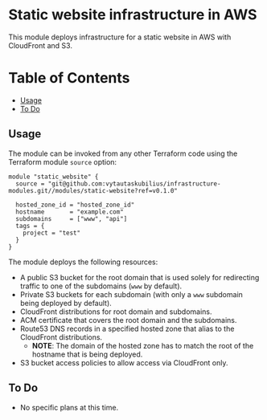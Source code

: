 # Static website infrastructure in AWS

This module deploys infrastructure for a static website in AWS with CloudFront and S3.

# Table of Contents

- [Usage](#usage)
- [To Do](#to-do)

## Usage

The module can be invoked from any other Terraform code using the Terraform module `source` option:

```hcl
module "static_website" {
  source = "git@github.com:vytautaskubilius/infrastructure-modules.git//modules/static-website?ref=v0.1.0"

  hosted_zone_id = "hosted_zone_id"
  hostname       = "example.com"
  subdomains     = ["www", "api"]
  tags = {
    project = "test"
  }
}
```

The module deploys the following resources:
- A public S3 bucket for the root domain that is used solely for redirecting traffic to one of the subdomains (`www`
  by default).
- Private S3 buckets for each subdomain (with only a `www` subdomain being deployed by default).
- CloudFront distributions for root domain and subdomains.
- ACM certificate that covers the root domain and the subdomains.
- Route53 DNS records in a specified hosted zone that alias to the CloudFront distributions. 
  - **NOTE**: The domain of the hosted zone has to match the root of the hostname that is being deployed.
- S3 bucket access policies to allow access via CloudFront only.  

## To Do

- No specific plans at this time.
